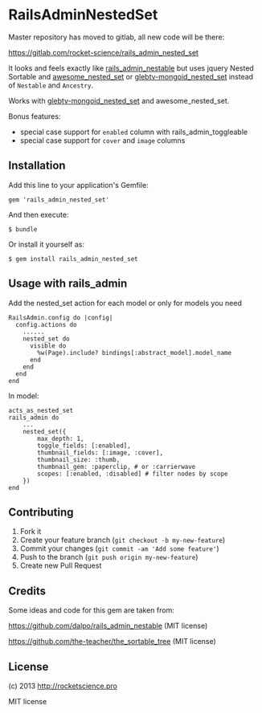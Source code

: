 # RailsAdminNestedSet

Master repository has moved to gitlab, all new code will be there:

https://gitlab.com/rocket-science/rails_admin_nested_set

It looks and feels exactly like [rails_admin_nestable](https://github.com/dalpo/rails_admin_nestable) but uses jquery Nested Sortable and
[awesome_nested_set](https://github.com/collectiveidea/awesome_nested_set) or [glebtv-mongoid_nested_set](https://github.com/glebtv/mongoid_nested_set) instead of `Nestable` and `Ancestry`.

Works with [glebtv-mongoid_nested_set](https://github.com/glebtv/mongoid_nested_set) and awesome_nested_set.

Bonus features:

* special case support for `enabled` column with rails_admin_toggleable
* special case support for `cover` and `image` columns

## Installation

Add this line to your application's Gemfile:

    gem 'rails_admin_nested_set'

And then execute:

    $ bundle

Or install it yourself as:

    $ gem install rails_admin_nested_set

## Usage with rails_admin

Add the nested_set action for each model or only for models you need

    RailsAdmin.config do |config|
      config.actions do
        ......
        nested_set do
          visible do
            %w(Page).include? bindings[:abstract_model].model_name
          end
        end
      end
    end

In model:

    acts_as_nested_set
    rails_admin do
        ...
        nested_set({
            max_depth: 1,
            toggle_fields: [:enabled],
            thumbnail_fields: [:image, :cover],
            thumbnail_size: :thumb,
            thumbnail_gem: :paperclip, # or :carrierwave
            scopes: [:enabled, :disabled] # filter nodes by scope
        })
    end

## Contributing

1. Fork it
2. Create your feature branch (`git checkout -b my-new-feature`)
3. Commit your changes (`git commit -am 'Add some feature'`)
4. Push to the branch (`git push origin my-new-feature`)
5. Create new Pull Request

## Credits

Some ideas and code for this gem are taken from:

https://github.com/dalpo/rails_admin_nestable (MIT license)

https://github.com/the-teacher/the_sortable_tree (MIT license)

## License

(c) 2013 http://rocketscience.pro

MIT license
